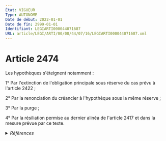 ```yaml
---
État: VIGUEUR
Type: AUTONOME
Date de début: 2022-01-01
Date de fin: 2999-01-01
Identifiant: LEGIARTI000044071687
URL: article/LEGI/ARTI/00/00/44/07/16/LEGIARTI000044071687.xml
---
```


<h1>Article 2474</h1>

Les hypothèques s'éteignent notamment :<br />

1° Par l'extinction de l'obligation principale sous réserve du cas prévu à
l'article 2422 ;<br />

2° Par la renonciation du créancier à l'hypothèque sous la même réserve ;<br />

3° Par la purge ;<br />

4° Par la résiliation permise au dernier alinéa de l'article 2417 et dans la
mesure prévue par ce texte.


<details>
  <summary><em>Références</em></summary>

  <h2>Articles faisant référence à l'article</h2>
  
  <ul>
    <li>
      <a href="https://legal.tricoteuses.fr//redirection/LEGIARTI000044045558?vers=git&vers=legifrance">Ordonnance n° 2021-1192 du 15 septembre 2021 portant réforme du droit des sûretés - article 24 ENTIEREMENT_MODIF</a> MODIFIE source
    </li>
    <li>
      <a href="https://legal.tricoteuses.fr//redirection/LEGIARTI000044045526?vers=git&vers=legifrance">Ordonnance n° 2021-1192 du 15 septembre 2021 portant réforme du droit des sûretés - article 15 ENTIEREMENT_MODIF</a> MODIFIE source
    </li>
  </ul>
  
  <h2>Références faites par l'article</h2>
  
  <ul>
    <li>
      2999-01-01 CONCORDE cible <a href="https://legal.tricoteuses.fr//redirection/LEGIARTI000006446767?vers=git&vers=legifrance">Code civil - article 2179 AUTONOME TRANSFERE, en vigueur du 1804-03-21 au 2006-03-24</a>
    </li>
    <li>
      2999-01-01 CONCORDANCE source <a href="https://legal.tricoteuses.fr//redirection/LEGIARTI000006446767?vers=git&vers=legifrance">Code civil - article 2179 AUTONOME TRANSFERE, en vigueur du 1804-03-21 au 2006-03-24</a>
    </li>
    <li>
      2999-01-01 CONCORDE cible <a href="https://legal.tricoteuses.fr//redirection/LEGIARTI000022336310?vers=git&vers=legifrance">Code civil - article 2488 AUTONOME TRANSFERE, en vigueur du 2013-01-01 au 2022-01-01</a>
    </li>
    <li>
      CODIFICATION source Loi 1804-03-19
    </li>
    <li>
      2021-09-15 MODIFIE cible <a href="https://legal.tricoteuses.fr//redirection/LEGIARTI000044045526?vers=git&vers=legifrance">Ordonnance n° 2021-1192 du 15 septembre 2021 portant réforme du droit des sûretés - article 15 ENTIEREMENT_MODIF</a>
    </li>
    <li>
      2021-09-15 MODIFIE cible <a href="https://legal.tricoteuses.fr//redirection/LEGIARTI000044045558?vers=git&vers=legifrance">Ordonnance n° 2021-1192 du 15 septembre 2021 portant réforme du droit des sûretés - article 24 ENTIEREMENT_MODIF</a>
    </li>
  </ul>
</details>
